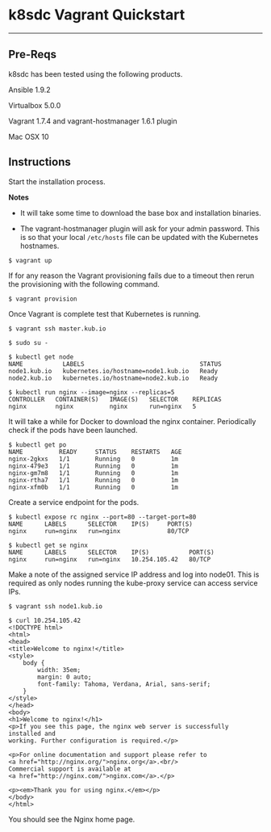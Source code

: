 # k8sdc Vagrant Quickstart

<hr>

## Pre-Reqs

k8sdc has been tested using the following products.

Ansible 1.9.2

Virtualbox 5.0.0

Vagrant 1.7.4 and vagrant-hostmanager 1.6.1 plugin

Mac OSX 10

## Instructions


Start the installation process.

**Notes**

* It will take some time to download the base box and installation binaries. 

* The vagrant-hostmanager plugin will ask for your admin password.  This is so that your local `/etc/hosts` file can be updated with the Kubernetes hostnames.

```console
$ vagrant up
```

If for any reason the Vagrant provisioning fails due to a timeout then rerun the provisioning with the following command.

```console
$ vagrant provision
```

Once Vagrant is complete test that Kubernetes is running.

```console
$ vagrant ssh master.kub.io

$ sudo su -

$ kubectl get node
NAME           LABELS                                STATUS
node1.kub.io   kubernetes.io/hostname=node1.kub.io   Ready
node2.kub.io   kubernetes.io/hostname=node2.kub.io   Ready

$ kubectl run nginx --image=nginx --replicas=5
CONTROLLER   CONTAINER(S)   IMAGE(S)   SELECTOR    REPLICAS
nginx        nginx          nginx      run=nginx   5
```

It will take a while for Docker to download the nginx container.  Periodically check if the pods have been launched.

```console
$ kubectl get po
NAME          READY     STATUS    RESTARTS   AGE
nginx-2gkxs   1/1       Running   0          1m
nginx-479e3   1/1       Running   0          1m
nginx-gm7m8   1/1       Running   0          1m
nginx-rtha7   1/1       Running   0          1m
nginx-xfm0b   1/1       Running   0          1m
```

Create a service endpoint for the pods.

```console
$ kubectl expose rc nginx --port=80 --target-port=80
NAME      LABELS      SELECTOR    IP(S)     PORT(S)
nginx     run=nginx   run=nginx             80/TCP

$ kubectl get se nginx
NAME      LABELS      SELECTOR    IP(S)           PORT(S)
nginx     run=nginx   run=nginx   10.254.105.42   80/TCP
```

Make a note of the assigned service IP address and log into node01.  This is required as only nodes running the kube-proxy service can access service IPs.

```console
$ vagrant ssh node1.kub.io

$ curl 10.254.105.42
<!DOCTYPE html>
<html>
<head>
<title>Welcome to nginx!</title>
<style>
    body {
        width: 35em;
        margin: 0 auto;
        font-family: Tahoma, Verdana, Arial, sans-serif;
    }
</style>
</head>
<body>
<h1>Welcome to nginx!</h1>
<p>If you see this page, the nginx web server is successfully installed and
working. Further configuration is required.</p>

<p>For online documentation and support please refer to
<a href="http://nginx.org/">nginx.org</a>.<br/>
Commercial support is available at
<a href="http://nginx.com/">nginx.com</a>.</p>

<p><em>Thank you for using nginx.</em></p>
</body>
</html>
```

You should see the Nginx home page.